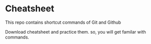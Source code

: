 # Cheatsheet
This repo contains shortcut commands of Git and Github

Download cheatsheet and practice them. so, you will get familar with commands.
